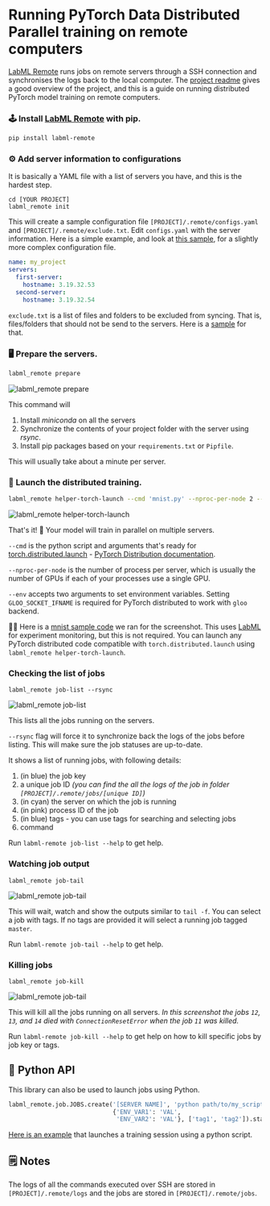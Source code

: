 # Running PyTorch Data Distributed Parallel training on remote computers

[LabML Remote](https://github.com/lab-ml/remote) runs jobs on remote servers
through a SSH connection and synchronises
the logs back to the local computer.
The [project readme](https://github.com/lab-ml/remote/blob/master/readme.md)
gives a good overview of the project,
and this is a guide on running distributed PyTorch model training on remote computers.

### 🕹  Install [LabML Remote](https://github.com/lab-ml/remote) with pip.

```bash
pip install labml-remote
```

### ⚙️  Add server information to configurations

It is basically a YAML file with a list of servers you have,
and this is the hardest step.

```
cd [YOUR PROJECT]
labml_remote init
```

This will create a sample configuration file `[PROJECT]/.remote/configs.yaml` and `[PROJECT]/.remote/exclude.txt`.
Edit `configs.yaml` with the server information.
Here is a simple example,
and look at [this sample](https://github.com/lab-ml/remote/blob/master/sample/.remote/configs.yaml),
for a slightly more complex configuration file.

```yaml
name: my_project
servers:
  first-server:
    hostname: 3.19.32.53
  second-server:
    hostname: 3.19.32.54
```

`exclude.txt` is a list of files and folders to be excluded from syncing.
That is, files/folders that should not be send to the servers.
Here is a [sample](https://github.com/lab-ml/remote/blob/master/sample/.remote/exclude.txt) for that.

### 🖥  Prepare the servers.

```bash
labml_remote prepare
```

![labml_remote prepare](https://github.com/lab-ml/remote/raw/master/notes/ddp-prepare-servers.png)

This command will
1. Install *miniconda* on all the servers
2. Synchronize the contents of your project folder with the server using *rsync*.
3. Install pip packages based on your `requirements.txt` or `Pipfile`.

This will usually take about a minute per server.

### 🚀  Launch the distributed training.

```bash
labml_remote helper-torch-launch --cmd 'mnist.py' --nproc-per-node 2 --env GLOO_SOCKET_IFNAME enp1s0
```

![labml_remote helper-torch-launch](https://github.com/lab-ml/remote/raw/master/notes/ddp-launch.png)

That's it! 🎉 Your model will train in parallel on multiple servers.

`--cmd` is the python script and arguments that's ready for
[torch.distributed.launch](https://github.com/pytorch/pytorch/blob/master/torch/distributed/launch.py) - 
[PyTorch Distribution documentation](https://pytorch.org/docs/stable/distributed.html).

`--nproc-per-node` is the number of process per server, which is usually the number of GPUs
if each of your processes use a single GPU.

`--env`  accepts two arguments to set environment variables.
Setting `GLOO_SOCKET_IFNAME` is required
for PyTorch distributed to work with `gloo` backend.

👨‍🏫 Here is a [mnist sample code](https://github.com/lab-ml/remote/blob/master/sample/mnist.py)
 we ran for the screenshot.
This uses [LabML](https://github.com/lab-ml/labml) for experiment monitoring,
 but this is not required.
You can launch any PyTorch distributed code compatible with `torch.distributed.launch` using
`labml_remote helper-torch-launch`.

### Checking the list of jobs

```
labml_remote job-list --rsync
```

![labml_remote job-list](https://github.com/lab-ml/remote/raw/master/notes/ddp-job-list.png)

This lists all the jobs running on the servers.

`--rsync` flag will force it to synchronize back the logs of the jobs before listing.
This will make sure the job statuses are up-to-date.

It shows a list of running jobs, with following details:
1. (in blue) the job key
2. a unique job ID *(you can find the all the logs of the job in folder `[PROJECT]/.remote/jobs/[unique ID]`)*
3. (in cyan) the server on which the job is running 
4. (in pink) process ID of the job
5. (in blue) tags - you can use tags for searching and selecting jobs
6. command

Run `labml-remote job-list --help` to get help.

### Watching job output

```
labml_remote job-tail
```

![labml_remote job-tail](https://github.com/lab-ml/remote/raw/master/notes/ddp-tail.png)

This will wait, watch and show the outputs similar to `tail -f`.
You can select a job with tags.
If no tags are provided it will select a running job tagged `master`.

Run `labml-remote job-tail --help` to get help.

### Killing jobs

```
labml_remote job-kill
```

![labml_remote job-tail](https://github.com/lab-ml/remote/raw/master/notes/ddp-kill.png)

This will kill all the jobs running on all servers.
*In this screenshot the jobs `12`, `13`, and `14` died with `ConnectionResetError` when
the job `11` was killed.*

Run `labml-remote job-kill --help` to get help on how to kill specific jobs by job key or tags.

## 🐍  Python API

This library can also be used to launch jobs using Python.

```python
labml_remote.job.JOBS.create('[SERVER NAME]', 'python path/to/my_script.py',
                             {'ENV_VAR1': 'VAL',
                              'ENV_VAR2': 'VAL'}, ['tag1', 'tag2']).start()
```

[Here is an example](https://github.com/lab-ml/remote/blob/master/sample/api_sample.py)
 that launches a training session using a python script.

## 🗒  Notes

The logs of all the commands executed over SSH are stored in `[PROJECT]/.remote/logs` and the jobs 
are stored in `[PROJECT]/.remote/jobs`.